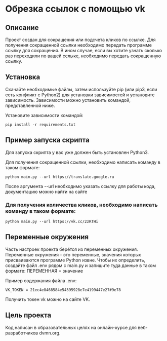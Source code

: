 # Обрезка ссылок с помощью vk

## Описание

Проект создан для сокращения или подсчета кликов по ссылке. Для получения сокращенной ссылки
необходимо передать программе ссылку для сокращения. В ином случае, если вы хотите узнать сколько раз переходили по вашей сслыке, необходимо передать сокращенную ссылку.

## Установка

Скачайте необходимые файлы, затем используйте рiр (или рip3‚ если есть конфликт с Python2) для установки зависимостей и установите зависимость. Зависимости можно установить командой, представленной ниже.

Установите зависимости командой:

```
pip install -r requirements.txt  
```
## Пример запуска скрипта

Для запуска скрипта у вас уже должен быть установлен Python3.

Для получения сокращенной ссылки, необходимо написать команду в таком формате:
```
python main.py --url https://translate.google.ru
```
После аргумента --url необходимо указать ссылку для работы кода, документацию можно найти на сайте

### Для получения количества кликов, необходимо написать команду в таком формате:
```
python main.py --url https://vk.cc/2zRTHi
```
## Переменные окружения

Часть настроек проекта берётся из переменных окружения. Переменные окружения - это переменные, значения которых присваиваются программе Python извне. Чтобы их определить, создайте файл .env рядом c main.py и запишите туда данные в таком формате: ПЕРЕМЕННАЯ = значение 

Пример содержания файла .env:
```
VK_TOKEN = 21ес4е8468584е54395928е7е4199447е27#9е78 
```
Получить токен vk можно на сайте VK.

## Цель проекта
Код написан в образовательных целях на онлайн-курсе для веб-разработчиков dvmn.org.
